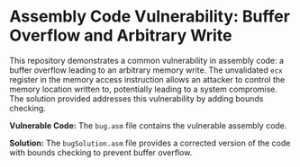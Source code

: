 # Assembly Code Vulnerability: Buffer Overflow and Arbitrary Write

This repository demonstrates a common vulnerability in assembly code: a buffer overflow leading to an arbitrary memory write.  The unvalidated `ecx` register in the memory access instruction allows an attacker to control the memory location written to, potentially leading to a system compromise. The solution provided addresses this vulnerability by adding bounds checking.

**Vulnerable Code:** The `bug.asm` file contains the vulnerable assembly code.

**Solution:** The `bugSolution.asm` file provides a corrected version of the code with bounds checking to prevent buffer overflow.
